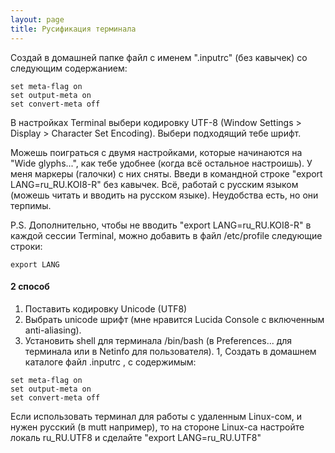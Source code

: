 ```yaml
---
layout: page
title: Русификация терминала
---
```


Создай в домашней папке файл с именем ".inputrc" (без кавычек) со следующим содержанием: 

```
set meta-flag on 
set output-meta on 
set convert-meta off 
```

В настройках Terminal выбери кодировку UTF-8 (Window Settings > Display > Сharacter Set Encoding). Выбери подходящий тебе шрифт. 

Можешь поиграться с двумя настройками, которые начинаются на "Wide glyphs...", как тебе удобнее (когда всё остальное настроишь). У меня маркеры (галочки) с них сняты. Введи в командной строке "export LANG=ru_RU.KOI8-R" без кавычек. Всё, работай с русским языком (можешь читать и вводить на русском языке). Неудобства есть, но они терпимы. 

P.S. Дополнительно, чтобы не вводить "export LANG=ru_RU.KOI8-R" в каждой сессии Terminal, можно добавить в файл /etc/profile следующие строки: 

```LANG=ru_RU.KOI8-R 
export LANG
```

#### 2 способ 
1. Поставить кодировку Unicode (UTF8) 
1. Выбрать unicode шрифт (мне нравится Lucida Console с включенным anti-aliasing). 
1. Установить shell для терминала /bin/bash (в Preferences... для терминала или в Netinfo для пользователя). 
1, Создать в домашнем каталоге файл .inputrc , с содержимым: 

```
set meta-flag on
set output-meta on 
set convert-meta off
```

Если использовать терминал для работы с удаленным Linux-сом, и нужен русский (в mutt например), то на стороне Linux-са настройте локаль ru_RU.UTF8 и сделайте "export LANG=ru_RU.UTF8" 
